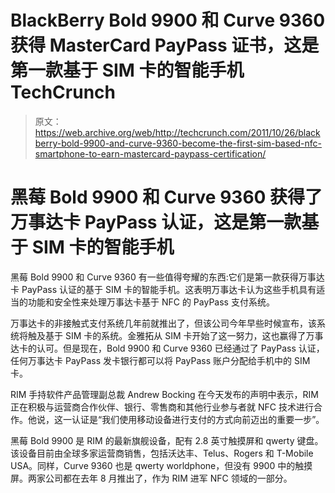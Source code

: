 # BlackBerry Bold 9900 和 Curve 9360 获得 MasterCard PayPass 证书，这是第一款基于 SIM 卡的智能手机 TechCrunch

> 原文：<https://web.archive.org/web/http://techcrunch.com/2011/10/26/blackberry-bold-9900-and-curve-9360-become-the-first-sim-based-nfc-smartphone-to-earn-mastercard-paypass-certification/>

# 黑莓 Bold 9900 和 Curve 9360 获得了万事达卡 PayPass 认证，这是第一款基于 SIM 卡的智能手机

黑莓 Bold 9900 和 Curve 9360 有一些值得夸耀的东西:它们是第一款获得万事达卡 PayPass 认证的基于 SIM 卡的智能手机。这表明万事达卡认为这些手机具有适当的功能和安全性来处理万事达卡基于 NFC 的 PayPass 支付系统。

万事达卡的非接触式支付系统几年前就推出了，但该公司今年早些时候宣布，该系统将触及基于 SIM 卡的系统。金雅拓从 SIM 卡开始了这一努力，这也赢得了万事达卡的认可。但是现在，Bold 9900 和 Curve 9360 已经通过了 PayPass 认证，任何万事达卡 PayPass 发卡银行都可以将 PayPass 账户分配给手机中的 SIM 卡。

RIM 手持软件产品管理副总裁 Andrew Bocking 在今天发布的声明中表示，RIM 正在积极与运营商合作伙伴、银行、零售商和其他行业参与者就 NFC 技术进行合作。他说，这一认证是“我们使用移动设备进行支付的方式向前迈出的重要一步”。

黑莓 Bold 9900 是 RIM 的最新旗舰设备，配有 2.8 英寸触摸屏和 qwerty 键盘。该设备目前由全球多家运营商销售，包括沃达丰、Telus、Rogers 和 T-Mobile USA。同样，Curve 9360 也是 qwerty worldphone，但没有 9900 中的触摸屏。两家公司都在去年 8 月推出了，作为 RIM 进军 NFC 领域的一部分。